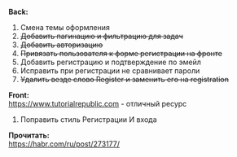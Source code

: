 **Back:**  
1. Смена темы оформления  
2. ~~Добавить пагинацию и фильтрацию для задач~~
3. ~~Добавить авторизацию~~
1. ~~Привязать пользователя к форме регистрации на фронте~~
4. Добавить регистрацию и подтверждение по эмейл
5. Исправить при регистрации не сравнивает пароли
5. ~~Удалить везде слово Register и заменить его на registration~~



**Front:**  
https://www.tutorialrepublic.com - отличный ресурс
1. Поправить стиль Регистрации И входа

**Прочитать:**  
https://habr.com/ru/post/273177/